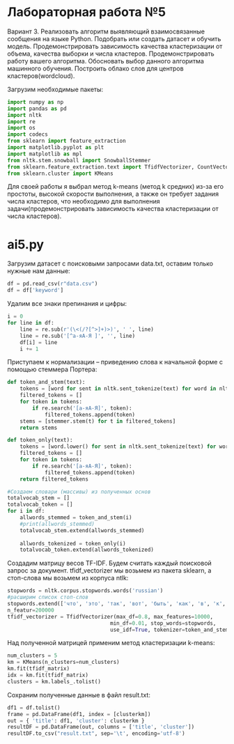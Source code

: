 Лабораторная работа №5
==
Вариант 3. Реализовать алгоритм выявляющий взаимосвязанные сообщения на языке Python. Подобрать или создать датасет и обучить модель. Продемонстрировать зависимость качества кластеризации от объема, качества выборки и числа кластеров. Продемонстрировать работу вашего алгоритма. Обосновать выбор данного алгоритма машинного обучения. Построить облако слов для центров кластеров(wordcloud).

Загрузим необходимые пакеты:
```python
import numpy as np
import pandas as pd
import nltk
import re
import os
import codecs
from sklearn import feature_extraction
import matplotlib.pyplot as plt
import matplotlib as mpl
from nltk.stem.snowball import SnowballStemmer
from sklearn.feature_extraction.text import TfidfVectorizer, CountVectorizer
from sklearn.cluster import KMeans
```

Для своей работы я выбрал метод k-means (метод k средних) из-за его простоты, высокой скорости выполнения, а также он требует задания числа кластеров, что необходимо для выполнения задачи(продемонстрировать зависимость качества кластеризации от числа кластеров).

ai5.py
==
Загрузим датасет с поисковыми запросами data.txt, оставим только нужные нам данные:
```python
df = pd.read_csv(r"data.csv")
df = df['keyword']
```
Удалим все знаки препинания и цифры:
```python
i = 0
for line in df:
    line = re.sub(r'(\<(/?[^>]+)>)', ' ', line)
    line = re.sub('[^а-яА-Я ]', '', line)
    df[i] = line
    i += 1
```
Приступаем к нормализации – приведению слова к начальной форме с помощью стеммера Портера:
```python
def token_and_stem(text):
    tokens = [word for sent in nltk.sent_tokenize(text) for word in nltk.word_tokenize(sent)]
    filtered_tokens = []
    for token in tokens:
        if re.search('[а-яА-Я]', token):
            filtered_tokens.append(token)
    stems = [stemmer.stem(t) for t in filtered_tokens]
    return stems

def token_only(text):
    tokens = [word.lower() for sent in nltk.sent_tokenize(text) for word in nltk.word_tokenize(sent)]
    filtered_tokens = []
    for token in tokens:
        if re.search('[а-яА-Я]', token):
            filtered_tokens.append(token)
    return filtered_tokens

#Создаем словари (массивы) из полученных основ
totalvocab_stem = []
totalvocab_token = []
for i in df:
    allwords_stemmed = token_and_stem(i)
    #print(allwords_stemmed)
    totalvocab_stem.extend(allwords_stemmed)
    
    allwords_tokenized = token_only(i)
    totalvocab_token.extend(allwords_tokenized)
```

Создадим матрицу весов TF-IDF. Будем считать каждый поисковой запрос за документ. tfidf_vectorizer мы возьмем из пакета sklearn, а стоп-слова мы возьмем из корпуса ntlk:
```python
stopwords = nltk.corpus.stopwords.words('russian')
#расширим список стоп-слов
stopwords.extend(['что', 'это', 'так', 'вот', 'быть', 'как', 'в', 'к', 'на'])
n_featur=200000
tfidf_vectorizer = TfidfVectorizer(max_df=0.8, max_features=10000,
                                 min_df=0.01, stop_words=stopwords,
                                 use_idf=True, tokenizer=token_and_stem, ngram_range=(1,3))
```
Над полученной матрицей применим метод кластеризации k-means:
```python
num_clusters = 5
km = KMeans(n_clusters=num_clusters)
km.fit(tfidf_matrix)
idx = km.fit(tfidf_matrix)
clusters = km.labels_.tolist()
```
Сохраним полученные данные в файл result.txt:
```python
df1 = df.tolist()
frame = pd.DataFrame(df1, index = [clusterkm])
out = { 'title': df1, 'cluster': clusterkm }
resultDF = pd.DataFrame(out, columns = ['title', 'cluster'])
resultDF.to_csv("result.txt", sep='\t', encoding='utf-8')
```
